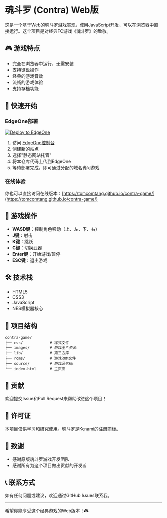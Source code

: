 # 魂斗罗 (Contra) Web版

这是一个基于Web的魂斗罗游戏实现，使用JavaScript开发，可以在浏览器中直接运行。这个项目是对经典FC游戏《魂斗罗》的致敬。

## 🎮 游戏特点

- 完全在浏览器中运行，无需安装
- 支持键盘操作
- 经典的游戏音效
- 流畅的游戏体验
- 支持存档功能

## 🚀 快速开始

### EdgeOne部署

[![Deploy to EdgeOne](https://cdnstatic.tencentcs.com/edgeone/pages/deploy.svg)](https://edgeone.ai/pages/new?template=https://github.com/tomcomtang/contra-game&source=tomchild)

1. 访问 [EdgeOne控制台](https://console.edgeone.tencent.com/)
2. 创建新的站点
3. 选择"静态网站托管"
4. 将本仓库代码上传到EdgeOne
5. 等待部署完成，即可通过分配的域名访问游戏

### 在线体验

你也可以直接访问在线版本：[https://tomcomtang.github.io/contra-game/](https://tomcomtang.github.io/contra-game/)

## 🎯 游戏操作

- **WASD键**：控制角色移动（上、左、下、右）
- **J键**：射击
- **K键**：跳跃
- **C键**：切换武器
- **Enter键**：开始游戏/暂停
- **ESC键**：退出游戏

## 🛠️ 技术栈

- HTML5
- CSS3
- JavaScript
- NES模拟器核心

## 📝 项目结构

```
contra-game/
├── css/            # 样式文件
├── images/         # 游戏图片资源
├── lib/            # 第三方库
├── roms/           # 游戏ROM文件
├── source/         # 游戏源代码
└── index.html      # 主页面
```

## 🤝 贡献

欢迎提交Issue和Pull Request来帮助改进这个项目！

## 📄 许可证

本项目仅供学习和研究使用。魂斗罗是Konami的注册商标。

## 🙏 致谢

- 感谢原版魂斗罗游戏开发团队
- 感谢所有为这个项目做出贡献的开发者

## 📞 联系方式

如有任何问题或建议，欢迎通过GitHub Issues联系我。

---

希望你能享受这个经典游戏的Web版本！🎮 